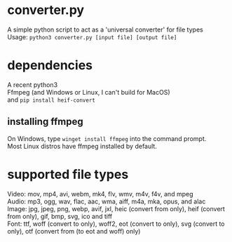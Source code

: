 # converter.py
A simple python script to act as a 'universal converter' for file types  
Usage: ```python3 converter.py [input file] [output file]```

# dependencies
A recent python3  
Ffmpeg (and Windows or Linux, I can't build for MacOS)  
and ```pip install heif-convert```

## installing ffmpeg
On Windows, type ```winget install ffmpeg``` into the command prompt.  
Most Linux distros have ffmpeg installed by default.

# supported file types
Video: mov, mp4, avi, webm, mk4, flv, wmv, m4v, f4v, and mpeg  
Audio: mp3, ogg, wav, flac, aac, wma, aiff, m4a, mka, opus, and alac  
Image: jpg, jpeg, png, webp, avif, jxl, heic (convert from only), heif (convert from only), gif, bmp, svg, ico and tiff  
Font: ttf, woff (convert to only), woff2, eot (convert to only), svg (convert to only), otf (convert from (to eot and woff) only)